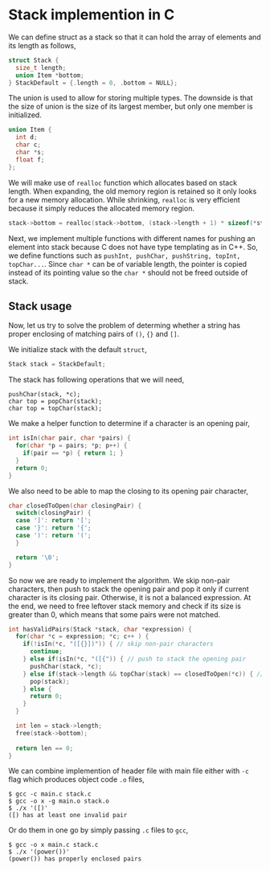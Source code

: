 # Stack implemention in C

We can define struct as a stack so that it can hold the array of elements and its length as follows,

```c
struct Stack {
  size_t length; 
  union Item *bottom;
} StackDefault = {.length = 0, .bottom = NULL};
```

The union is used to allow for storing multiple types. The downside is that the size of union is the size of its largest member, but only one member is initialized.

```c
union Item {
  int d;
  char c;
  char *s;
  float f;
};
```

We will make use of `realloc` function which allocates based on stack length. When expanding, the old memory region is retained so it only looks for a new memory allocation. While shrinking, `realloc` is very efficient because it simply reduces the allocated memory region.

```c
stack->bottom = realloc(stack->bottom, (stack->length + 1) * sizeof(*stack->bottom));
```


Next, we implement multiple functions with different names for pushing an element into stack because C does not have type templating as in C++. So, we define functions such as `pushInt, pushChar, pushString, topInt, topChar...`. Since `char *` can be of variable length, the pointer is copied instead of its pointing value so the `char *` should not be freed outside of stack.


## Stack usage

Now, let us try to solve the problem of determing whether a string has proper enclosing of matching pairs of `()`, `{}` and `[]`.

We initialize stack with the default `struct`,

```c
Stack stack = StackDefault;
```

The stack has following operations that we will need,

```
pushChar(stack, *c);
char top = popChar(stack);
char top = topChar(stack);
```


We make a helper function to determine if a character is an opening pair,

```c
int isIn(char pair, char *pairs) {
  for(char *p = pairs; *p; p++) {
	if(pair == *p) { return 1; }
  }
  return 0;
}
```

We also need to be able to map the closing to its opening pair character,

``` c
char closedToOpen(char closingPair) {
  switch(closingPair) {
  case ']': return '[';
  case '}': return '{';
  case ')': return '(';
  }

  return '\0';
}
```

So now we are ready to implement the algorithm. We skip non-pair characters, then push to stack the opening pair and pop it only if current character is its closing pair. Otherwise, it is not a balanced expression. At the end, we need to free leftover stack memory and check if its size is greater than 0, which means that some pairs were not matched.

``` c
int hasValidPairs(Stack *stack, char *expression) {
  for(char *c = expression; *c; c++ ) {
	if(!isIn(*c, "([{}])")) { // skip non-pair characters
	  continue;
	} else if(isIn(*c, "([{")) { // push to stack the opening pair
	  pushChar(stack, *c);
	} else if(stack->length && topChar(stack) == closedToOpen(*c)) { // pop the opening pair when its closing pair is encountered
	  pop(stack);
	} else {
	  return 0;
	}
  }

  int len = stack->length;
  free(stack->bottom);
  
  return len == 0;
}
```

We can combine implemention of header file with main file either with `-c` flag which produces object code `.o` files,

```shell
$ gcc -c main.c stack.c
$ gcc -o x -g main.o stack.o
$ ./x '([)'
([) has at least one invalid pair
```

Or do them in one go by simply passing `.c` files to `gcc`,

```shell
$ gcc -o x main.c stack.c
$ ./x '(power())'
(power()) has properly enclosed pairs
```
